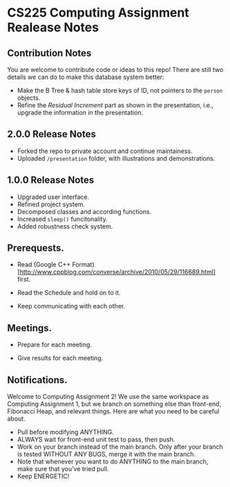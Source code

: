 # CS225 Computing Assignment Realease Notes

## Contribution Notes

You are welcome to contribute code or ideas to this repo! There are still two details we can do to make this database system better:

- Make the B Tree & hash table store keys of ID, not pointers to the `person` objects.
- Refine the *Residual Increment* part as shown in the presentation, i.e., upgrade the information in the presentation.



## 2.0.0 Release Notes

- Forked the repo to private account and continue maintainess.
- Uploaded `/presentation` folder, with illustrations and demonstrations.



## 1.0.0 Release Notes

-   Upgraded user interface.
-   Refined project system.
-   Decomposed classes and according functions.
-   Increased `sleep()` funcitonality.
-   Added robustness check system.



## Prerequests.
- Read (Google C++ Format)[http://www.cppblog.com/converse/archive/2010/05/29/116689.html] first.

- Read the Schedule and hold on to it.

- Keep communicating with each other.

    

## Meetings.
- Prepare for each meeting.

- Give results for each meeting.

    

## Notifications.

Welcome to Computing Assignment 2! We use the same workspace as Computing Assignment 1, but we branch on something else than front-end, Fibonacci Heap, and relevant things. Here are what you need to be careful about.

-   Pull before modifying ANYTHING.
-   ALWAYS wait for front-end unit test to pass, then push.
-   Work on your branch instead of the main branch. Only after your branch is tested WITHOUT ANY BUGS, merge it with the main branch.
-   Note that whenever you want to do ANYTHING to the main branch, make sure that you’ve tried pull.
-   Keep ENERGETIC!

